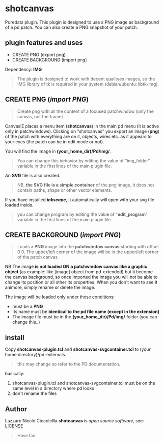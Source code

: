 shotcanvas
==========

Puredata plugin. This plugin is designed to use a PNG image as background of a pd patch. You can also create a PNG snapshot of your patch.

plugin features and uses
-----------------
- CREATE PNG (export png)
- CREATE BACKGROUND (import png)

Dependency: **IMG**
> The plugin is designed to work with decent qualityes images, so the IMG library of tk is required in your system (debian/ubuntu: libtk-img).

CREATE PNG (*import PNG*)
-------------------------
> Create png with all the content of a focused patchwindow (only the canvas, not the frame) 

CanvasIE places a menu item (**shotcanvas**) in the main pd menu (it is active only in patchwindows).
Clicking on "shotcanvas" you export an image (**png**) of the patch with everything are on it, objects, wires etc. as it appears to your eyes  (the patch can be in edit mode or not).

You will find the image in **(your_home_dir)/Pd/img/**.
>You can change this behavior by editing the value of "img_folder" variable in the first lines of the main plugin file.

An **SVG** file is also created.
>NB, **the SVG file is a simple container** of the png image, it does not contain paths, shape or other vector elements.

If you have installed ***inkscape***, it automatically will open with your svg file loaded inside.
>you can change program by editing the value of "**edit_program**" variable in the first lines of the main plugin file.

CREATE BACKGROUND (*import PNG*)
------------------------------
>Loads a **PNG** image into the **patchwindow canvas** starting with offset 0 0.
The upper/left corner of the image will be in the upper/left corner of the patch canvas.

NB The image **is not loaded ON a patchwindow canvas like a graphic object** (as example: like [image] object from pd-extended) but it become the canvas background, so once imported the image you will not be able to change its position or all other its properties. When you don't want to see it animore, simply rename or delete the image.

The image will be loaded only under these conditions:
- must be a **PNG**
- Its name must be **identical to the pd file name (except in the extension)**
- The image file must be in the **(your_home_dir)/Pd/img/** folder (you can change this..)

install
-------

Copy **shotcanvas-plugin.tcl** and **shotcanvas-svgcontainer.tcl** to (your home directory)/pd-externals.
> this may change so refer to the PD documentation.

basically:
1) shotcanvas-plugin.tcl and shotcanvas-svgcontainer.tcl must be on the same level in a directory where pd looks
2) don't rename the files

Author
-----
Lazzaro Nicolò Ciccolellla
**shotcanvas** is *open source software*, see: [LICENSE](LICENSE)
>Have fan
